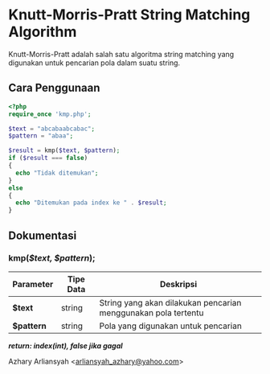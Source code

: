 # Knutt-Morris-Pratt String Matching Algorithm

Knutt-Morris-Pratt adalah salah satu algoritma string matching yang digunakan untuk pencarian pola dalam suatu string.

## Cara Penggunaan

```php
<?php
require_once 'kmp.php';

$text = "abcabaabcabac";
$pattern = "abaa";

$result = kmp($text, $pattern);
if ($result === false)
{
  echo "Tidak ditemukan";
}
else
{
  echo "Ditemukan pada index ke " . $result;
}

```

## Dokumentasi
### kmp(<i>$text, $pattern</i>);
| Parameter | Tipe Data | Deskripsi |
| --------- | --------- | --------- |
| <b>$text</b> | string | String yang akan dilakukan pencarian menggunakan pola tertentu |
| <b>$pattern</b> | string | Pola yang digunakan untuk pencarian |

<i><b>return: index(int), false jika gagal</b></i>


Azhary Arliansyah <<arliansyah_azhary@yahoo.com>>
